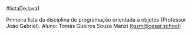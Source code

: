 
#listaDeJava1

Primeira lista da disciplina de programação orientada a objetos (Professor João Gabriel). Aluno: Tomás Gueiros Souza Manzi (tgsm@cesar.school)

